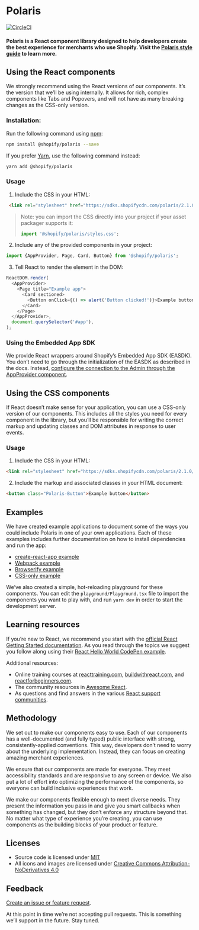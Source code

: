 # Polaris

[![CircleCI](https://circleci.com/gh/Shopify/polaris.svg?style=svg)](https://circleci.com/gh/Shopify/polaris)

#### Polaris is a React component library designed to help developers create the best experience for merchants who use Shopify. Visit the [Polaris style guide](https://polaris.shopify.com) to learn more.

## Using the React components

We strongly recommend using the React versions of our components. It’s the version that we’ll be using internally. It allows for rich, complex components like Tabs and Popovers, and will not have as many breaking changes as the CSS-only version.

### Installation:

Run the following command using [npm](https://www.npmjs.com/):

```bash
npm install @shopify/polaris --save
```

If you prefer [Yarn](https://yarnpkg.com/en/), use the following command instead:

```bash
yarn add @shopify/polaris
```

### Usage

1. Include the CSS in your HTML:

```html
 <link rel="stylesheet" href="https://sdks.shopifycdn.com/polaris/2.1.0/polaris.min.css" />
```

> Note: you can import the CSS directly into your project if your asset packager supports it:
>
> ```javascript
> import '@shopify/polaris/styles.css';
> ```

2. Include any of the provided components in your project:

```javascript
import {AppProvider, Page, Card, Button} from '@shopify/polaris';
```

3. Tell React to render the element in the DOM:

```javascript
ReactDOM.render(
  <AppProvider>
    <Page title="Example app">
      <Card sectioned>
        <Button onClick={() => alert('Button clicked!')}>Example button</Button>
      </Card>
    </Page>
  </AppProvider>,
  document.querySelector('#app'),
);
```

### Using the Embedded App SDK

We provide React wrappers around Shopify’s Embedded App SDK (EASDK). You don’t need to go through the initialization of the EASDK as described in the docs. Instead, [configure the connection to the Admin through the AppProvider component](https://github.com/Shopify/polaris/blob/master/documentation/Embedded%20apps.md).

## Using the CSS components

If React doesn’t make sense for your application, you can use a CSS-only version of our components. This includes all the styles you need for every component in the library, but you’ll be responsible for writing the correct markup and updating classes and DOM attributes in response to user events.

### Usage

1. Include the CSS in your HTML:

```html
<link rel="stylesheet" href="https://sdks.shopifycdn.com/polaris/2.1.0/polaris.min.css" />
```

2. Include the markup and associated classes in your HTML document:

```html
<button class="Polaris-Button">Example button</button>
```

## Examples

We have created example applications to document some of the ways you could include Polaris in one of your own applications. Each of these examples includes further documentation on how to install dependencies and run the app:

* [create-react-app example](https://github.com/Shopify/polaris/tree/master/examples/create-react-app)
* [Webpack example](https://github.com/Shopify/polaris/tree/master/examples/webpack)
* [Browserify example](https://github.com/Shopify/polaris/tree/master/examples/browserify)
* [CSS-only example](https://github.com/Shopify/polaris/tree/master/examples/cdn-styles)

We’ve also created a simple, hot-reloading playground for these components. You can edit the `playground/Playground.tsx` file to import the components you want to play with, and run `yarn dev` in order to start the development server.

## Learning resources

If you’re new to React, we recommend you start with the [official React Getting Started documentation](https://facebook.github.io/react/docs/hello-world.html). As you read through the topics we suggest you follow along using their [React Hello World CodePen example](http://codepen.io/gaearon/pen/ZpvBNJ?editors=0010).

Additional resources:

* Online training courses at [reacttraining.com](http://reacttraining.com), [buildwithreact.com](http://buildwithreact.com), and [reactforbeginners.com](http://reactforbeginners.com).
* The community resources in [Awesome React](https://github.com/enaqx/awesome-react).
* As questions and find answers in the various [React support communities](https://facebook.github.io/react/community/support.html).

## Methodology

We set out to make our components easy to use. Each of our components has a well-documented (and fully typed) public interface with strong, consistently-applied conventions. This way, developers don’t need to worry about the underlying implementation. Instead, they can focus on creating amazing merchant experiences.

We ensure that our components are made for everyone. They meet accessibility standards and are responsive to any screen or device. We also put a lot of effort into optimizing the performance of the components, so everyone can build inclusive experiences that work.

We make our components flexible enough to meet diverse needs. They present the information you pass in and give you smart callbacks when something has changed, but they don’t enforce any structure beyond that. No matter what type of experience you’re creating, you can use components as the building blocks of your product or feature.

## Licenses

* Source code is licensed under [MIT](https://opensource.org/licenses/MIT)
* All icons and images are licensed under [Creative Commons Attribution-NoDerivatives 4.0](http://creativecommons.org/licenses/by-nd/4.0/)

## Feedback

[Create an issue or feature request](https://github.com/Shopify/polaris/issues/new).

At this point in time we’re not accepting pull requests. This is something we’ll support in the future. Stay tuned.
